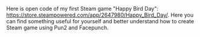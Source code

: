 Here is open code of my first Steam game "Happy Bird Day": https://store.steampowered.com/app/2647980/Happy_Bird_Day/.
Here you can find something useful for yourself and better understand how to create Steam game using Pun2 and Facepunch.
